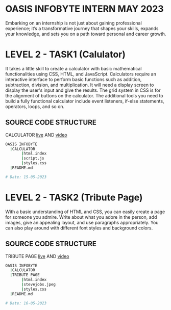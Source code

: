 # OASIS INFOBYTE INTERN MAY 2023

Embarking on an internship is not just about gaining professional experience; it’s a transformative journey that shapes your skills, expands your knowledge, and sets you on a path toward personal and career growth.

# LEVEL 2 - TASK1 (Calulator)

It takes a little skill to create a calculator with basic
mathematical functionalities using CSS, HTML, and
JavaScript. Calculators require an interactive interface to
perform basic functions such as addition, subtraction,
division, and multiplication. It will need a display screen to
display the user's input and give the results. The grid system
in CSS is for the alignment of buttons on the calculator.
The additional tools you need to build a fully functional
calculator include event listeners, if-else statements, operators, loops, and so on.

## SOURCE CODE STRUCTURE

CALCULATOR [live](https://oasis-infobyte-calculator-manoj-kumar.netlify.app/) AND [video](https://youtu.be/oWPPjq5zyT8)

```bash
OASIS INFOBYTE
  |CALCULATOR
       |html.index
       |script.js
       |styles.css
  |README.md

# Date: 15-05-2023
```

# LEVEL 2 - TASK2 (Tribute Page)

With a basic understanding of HTML and CSS, you can easily
create a page for someone you admire. Write about what
you adore in the person, add images, give an appealing
layout, and use paragraphs appropriately. You can also play
around with different font styles and background colors.

## SOURCE CODE STRUCTURE

TRIBUTE PAGE [live](https://oasis-infobyte-tribute-manoj-kumar.netlify.app/) AND [video](https://youtu.be/oWPPjq5zyT8)

```bash
OASIS INFOBYTE
  |CALCULATOR
  |TRIBUTE PAGE
       |html.index
       |stevejobs.jpeg
       |styles.css
  |README.md

# Date: 16-05-2023
```